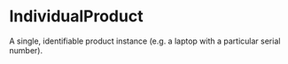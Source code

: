 # IndividualProduct

A single, identifiable product instance (e.g. a laptop with a particular serial number).
